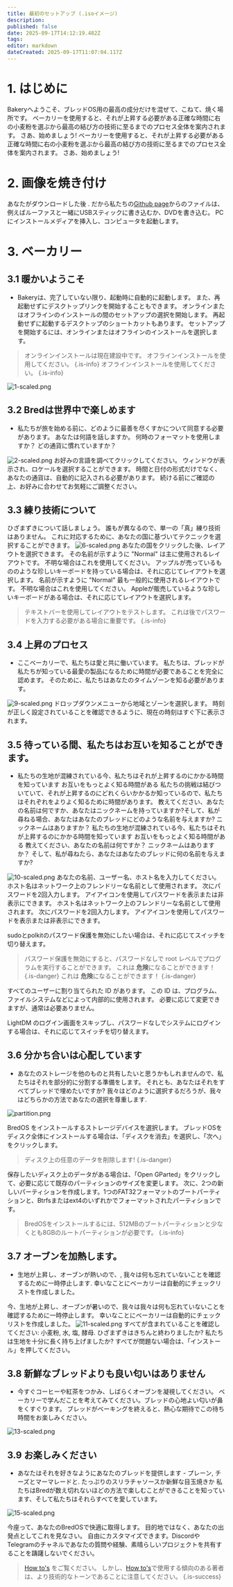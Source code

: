 ```yaml
---
title: 最初のセットアップ (.isoイメージ)
description:
published: false
date: 2025-09-17T14:12:19.482Z
tags:
editor: markdown
dateCreated: 2025-09-17T11:07:04.117Z
---
```


# 1. はじめに

Bakeryへようこそ、ブレッドOS用の最高の成分だけを混ぜて、こねて、焼く場所です。 ベーカリーを使用すると、それが上昇する必要がある正確な時間に右の小麦粉を選ぶから最高の結び方の技術に至るまでのプロセス全体を案内されます。 さあ、始めましょう! ベーカリーを使用すると、それが上昇する必要がある正確な時間に右の小麦粉を選ぶから最高の結び方の技術に至るまでのプロセス全体を案内されます。 さあ、始めましょう!

# 2. 画像を焼き付け

あなたがダウンロードした後 . だから私たちの[Github page](https://github.com/BredOS/bredos-iso/releases/latest)からのファイルは、例えばルーファスと一緒にUSBスティックに書き込むか、DVDを書き込む。 PCにインストールメディアを挿入し、コンピュータを起動します。

# 3. ベーカリー

## 3.1 暖かいようこそ

- Bakeryは、完了していない限り、起動時に自動的に起動します。 また、再起動せずにデスクトップリンクを開始することもできます。 オンラインまたはオフラインのインストールの間のセットアップの選択を開始します。 再起動せずに起動するデスクトップのショートカットもあります。 セットアップを開始するには、オンラインまたはオフラインのインストールを選択します。

> オンラインインストールは現在建設中です。 オフラインインストールを使用してください。
> {.is-info} オフラインインストールを使用してください。
> {.is-info}

![1-scaled.png](/first-setup/1-scaled.png)

## 3.2 Bredは世界中で楽しめます

- 私たちが旅を始める前に、どのように最善を尽くすかについて同意する必要があります。 あなたは何語を話しますか。 何時のフォーマットを使用しますか？ どの通貨に慣れていますか？

![2-scaled.png](/first-setup/2-scaled.png)
お好みの言語を調べてクリックしてください。 ウィンドウが表示され、ロケールを選択することができます。 時間と日付の形式だけでなく、あなたの通貨は、自動的に記入される必要があります。 続ける前にご確認の上、お好みに合わせてお気軽にご調整ください。

## 3.3 練り技術について

ひざまずきについて話しましょう。 誰もが異なるので、単一の「真」練り技術はありません。 これに対応するために、あなたの国に基づいてテクニックを選択することができます。
![6-scaled.png](/first-setup/6-scaled.png)
あなたの国をクリックした後、レイアウトを選択できます。 その名前が示すように "Normal" は主に使用されるレイアウトです。 不明な場合はこれを使用してください。 アップルが売っているもののような珍しいキーボードを持っている場合は、それに応じてレイアウトを選択します。 名前が示すように "Normal" 最も一般的に使用されるレイアウトです。 不明な場合はこれを使用してください。 Appleが販売しているような珍しいキーボードがある場合は、それに応じてレイアウトを選択します。

> テキストバーを使用してレイアウトをテストします。 これは後でパスワードを入力する必要がある場合に重要です。
> {.is-info}

## 3.4 上昇のプロセス

- ここベーカリーで、私たちは愛と共に働いています。 私たちは、ブレッドが私たちが知っている最愛の製品になるために時間が必要であることを完全に認めます。 そのために、私たちはあなたのタイムゾーンを知る必要があります。

![9-scaled.png](/first-setup/9-scaled.png)
ドロップダウンメニューから地域とゾーンを選択します。 時刻が正しく設定されていることを確認できるように、現在の時刻はすぐ下に表示されます。

## 3.5 待っている間、私たちはお互いを知ることができます。

- 私たちの生地が混練されている今、私たちはそれが上昇するのにかかる時間を知っています お互いをもっとよく知る時間がある 私たちの挑戦は結びついていて、それが上昇するのにどれくらいかかるか知っているので、私たちはそれぞれをよりよく知るために時間があります。 教えてください、あなたの名前は何ですか、あなたはニックネームを持っていますか?そして、私が尋ねる場合、あなたはあなたのブレッドにどのような名前を与えますか? ニックネームはありますか？ 私たちの生地が混練されている今、私たちはそれが上昇するのにかかる時間を知っています お互いをもっとよく知る時間がある 教えてください、あなたの名前は何ですか？ ニックネームはありますか？ そして、私が尋ねたら、あなたはあなたのブレッドに何の名前を与えますか?

![10-scaled.png](/first-setup/10-scaled.png)
あなたの名前、ユーザー名、ホスト名を入力してください。 ホスト名はネットワーク上のフレンドリーな名前として使用されます。 次にパスワードを2回入力します。 アイアイコンを使用してパスワードを表示または非表示にできます。 ホスト名はネットワーク上のフレンドリーな名前として使用されます。 次にパスワードを2回入力します。 アイアイコンを使用してパスワードを表示または非表示にできます。

sudoとpolkitのパスワード保護を無効にしたい場合は、それに応じてスイッチを切り替えます。

> パスワード保護を無効にすると、パスワードなしで root レベルでプログラムを実行することができます。 これは **危険**になることができます！
> {.is-danger} これは **危険**になることができます！
> {.is-danger}

すべてのユーザーに割り当てられた ID があります。 この ID は、プログラム、ファイルシステムなどによって内部的に使用されます。 必要に応じて変更できますが、通常は必要ありません。

LightDM のログイン画面をスキップし、パスワードなしでシステムにログインする場合は、それに応じてスイッチを切り替えます。

## 3.6 分かち合いは心配しています

- あなたのストレージを他のものと共有したいと思うかもしれませんので、私たちはそれを部分的に分割する準備をします。 それとも、あなたはそれをすべてブレッドで埋めたいですか? 我々はどのように選択するだろうが、我々はどちらかの方法であなたの選択を尊重します.

![partition.png](/first-setup/partition.png)

BredOS をインストールするストレージデバイスを選択します。 ブレッドOSをディスク全体にインストールする場合は、「ディスクを消去」を選択し、「次へ」をクリックします。

> ディスク上の任意のデータを削除します!
> {.is-danger}

保存したいディスク上のデータがある場合は、「Open GParted」をクリックして、必要に応じて既存のパーティションのサイズを変更します。 次に、2つの新しいパーティションを作成します。1つのFAT32フォーマットのブートパーティションと、Btrfsまたはext4のいずれかでフォーマットされたパーティションです。

> BredOSをインストールするには、512MBのブートパーティションと少なくとも8GBのルートパーティションが必要です。
> {.is-info}

## 3.7 オーブンを加熱します。

- 生地が上昇し、オーブンが熱いので、, 我々は何も忘れていないことを確認するために一時停止します. 幸いなことにベーカリーは自動的にチェックリストを作成しました。

今、生地が上昇し、オーブンが暑いので、我々は我々は何も忘れていないことを確認するために一時停止します。 幸いなことにベーカリーは自動的にチェックリストを作成しました。
![11-scaled.png](/first-setup/11-scaled.png)
すべてが含まれていることを確認してください: 小麦粉, 水, 塩, 酵母. ひざまずきはきちんと終わりましたか? 私たちは生地を十分に長く持ち上げましたか? すべてが問題ない場合は、「インストール」を押してください。

## 3.8 新鮮なブレッドよりも良い匂いはありません

- 今すぐコーヒーや紅茶をつかみ、しばらくオーブンを凝視してください。 ベーカリーで学んだことを考えてみてください。ブレッドの心地よい匂いが鼻をくすぐります。 ブレッドがベーキングを終えると、熱心な期待でこの待ち時間をお楽しみください。

![13-scaled.png](/first-setup/13-scaled.png)

## 3.9 お楽しみください

- あなたはそれを好きなようにあなたのブレッドを提供します - プレーン, チーズとマーマレードと. たっぷりのスリラチャソースか新鮮な目玉焼きか 私たちはBredが数え切れないほどの方法で楽しむことができることを知っています、そして私たちはそれらすべてを愛しています。

![15-scaled.png](/first-setup/15-scaled.png)

今座って、あなたのBredOSで快適に取得します。 目的地ではなく、あなたの出発点としてこれを見なさい。 自由にカスタマイズできます。DiscordやTelegramのチャネルであなたの質問や経験、素晴らしいプロジェクトを共有することを躊躇しないでください。

> [How to's](/en/how-to) をご覧ください。 しかし、[How to's](/en/how-to)で使用する傾向のある著者は、より技術的なトーンであることに注意してください。
> {.is-success}
